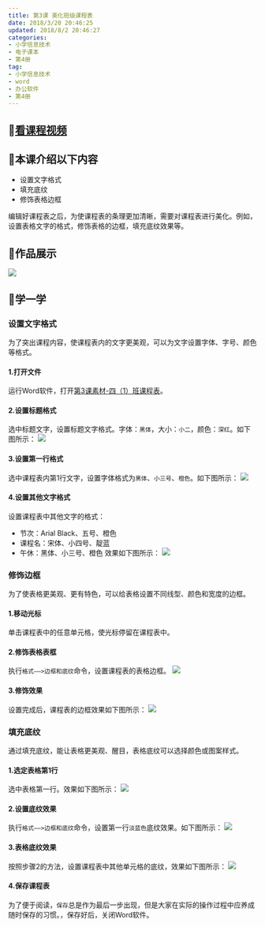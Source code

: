 ```yaml
---
title: 第3课 美化班级课程表
date: 2018/3/20 20:46:25
updated: 2018/8/2 20:46:27
categories:
- 小学信息技术
- 电子课本
- 第4册
tag: 
- 小学信息技术
- word
- 办公软件
- 第4册
---
```

## 🎦[看课程视频](https://itdamo.ke.qq.com/)

## :mega:本课介绍以下内容

- 设置文字格式
- 填充底纹
- 修饰表格边框

编辑好课程表之后，为使课程表的条理更加清晰，需要对课程表进行美化。例如，设置表格文字的格式，修饰表格的边框，填充底纹效果等。
## :rainbow:作品展示
![](/courses/ITP4/3.9.png)

<!-- more -->

## :electric_plug:学一学
### 设置文字格式
为了突出课程内容，使课程表内的文字更美观，可以为文字设置字体、字号、颜色等格式。
#### 1.打开文件
运行Word软件，打开[第3课素材-四（1）班课程表](https://github.com/goshinh/goshinh.github.io/raw/master/courses/ITP4/%E7%AC%AC3%E8%AF%BE%E7%B4%A0%E6%9D%90-%E5%9B%9B%EF%BC%881%EF%BC%89%E7%8F%AD%E8%AF%BE%E7%A8%8B%E8%A1%A8.doc)。
#### 2.设置标题格式
选中标题文字，设置标题文字格式。字体：`黑体`，大小：`小二`，颜色：`深红`。如下图所示：
![](/courses/ITP4/3.1.png)
#### 3.设置第一行格式
选中课程表内第1行文字，设置字体格式为`黑体`、`小三号`、`橙色`。如下图所示：
![](/courses/ITP4/3.2.png)
#### 4.设置其他文字格式
设置课程表中其他文字的格式：
- 节次：Arial Black、五号、橙色
- 课程名：宋体、小四号、靛蓝
- 午休：黑体、小三号、橙色
效果如下图所示：
![](/courses/ITP4/3.3.png)
### 修饰边框
为了使表格更美观、更有特色，可以给表格设置不同线型、颜色和宽度的边框。
#### 1.移动光标
单击课程表中的任意单元格，使光标停留在课程表中。
#### 2.修饰表格表框
执行`格式——>边框和底纹`命令，设置课程表的表格边框。
![](/courses/ITP4/3.4.png)
#### 3.修饰效果
设置完成后，课程表的边框效果如下图所示：
![](/courses/ITP4/3.5.png)
### 填充底纹
通过填充底纹，能让表格更美观、醒目，表格底纹可以选择颜色或图案样式。
#### 1.选定表格第1行
选中表格第一行。效果如下图所示：
![](/courses/ITP4/3.6.png)
#### 2.设置底纹效果
执行`格式——>边框和底纹`命令，设置第一行`淡蓝色`底纹效果。如下图所示：
![](/courses/ITP4/3.7.png)
#### 3.表格底纹效果
按照步骤2的方法，设置课程表中其他单元格的底纹，效果如下图所示：
![](/courses/ITP4/3.8.png)
#### 4.保存课程表
为了便于阅读，`保存`总是作为最后一步出现，但是大家在实际的操作过程中应养成随时保存的习惯。，保存好后，关闭Word软件。
